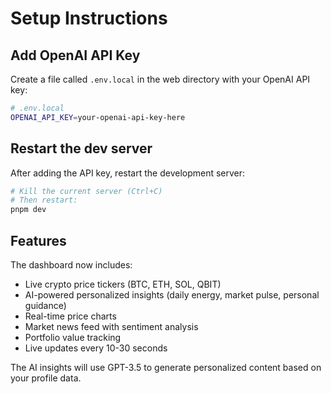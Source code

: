 # Setup Instructions

## Add OpenAI API Key

Create a file called `.env.local` in the web directory with your OpenAI API key:

```bash
# .env.local
OPENAI_API_KEY=your-openai-api-key-here
```

## Restart the dev server

After adding the API key, restart the development server:

```bash
# Kill the current server (Ctrl+C)
# Then restart:
pnpm dev
```

## Features

The dashboard now includes:
- Live crypto price tickers (BTC, ETH, SOL, QBIT)
- AI-powered personalized insights (daily energy, market pulse, personal guidance)
- Real-time price charts
- Market news feed with sentiment analysis
- Portfolio value tracking
- Live updates every 10-30 seconds

The AI insights will use GPT-3.5 to generate personalized content based on your profile data.